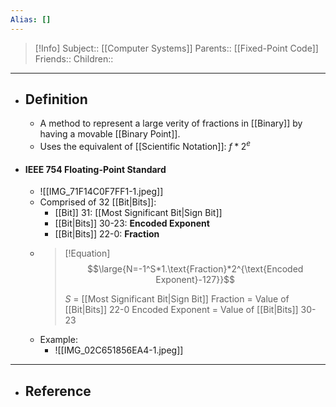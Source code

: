 ```yaml
---
Alias: []
---
```

> [!Info]
> Subject:: [[Computer Systems]]
> Parents:: [[Fixed-Point Code]]
> Friends:: 
> Children:: 
---
- ## Definition
	- A method to represent a large verity of fractions in [[Binary]] by having a movable [[Binary Point]].
	- Uses the equivalent of [[Scientific Notation]]: $f*2^e$
- #### IEEE 754 Floating-Point Standard
	- ![[IMG_71F14C0F7FF1-1.jpeg]]
	- Comprised of 32 [[Bit|Bits]]:
		- [[Bit]] 31: [[Most Significant Bit|Sign Bit]]
		- [[Bit|Bits]] 30-23: **Encoded Exponent**
		- [[Bit|Bits]] 22-0: **Fraction**
	- > [!Equation]
	  > $$\large{N=-1^S*1.\text{Fraction}*2^{\text{Encoded Exponent}-127}}$$
	  > 
	  > $S$ = [[Most Significant Bit|Sign Bit]]
	  > $\text{Fraction}$ = Value of [[Bit|Bits]] 22-0
	  > $\text{Encoded Exponent}$ = Value of [[Bit|Bits]] 30-23
	- Example:
		- ![[IMG_02C651856EA4-1.jpeg]]
---
- ## Reference